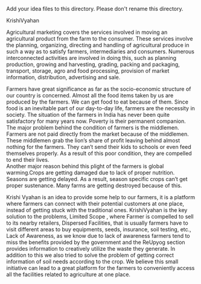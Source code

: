 Add your idea files to this directory. Please don't rename this directory.

KrishiVyahan

Agricultural marketing covers the services involved in moving an agricultural product from the farm to the consumer. These services involve the planning, organizing, directing and handling of agricultural produce in such a way as to satisfy farmers, intermediaries and consumers. Numerous interconnected activities are involved in doing this, such as planning production, growing and harvesting, grading, packing and packaging, transport, storage, agro and food processing, provision of market information, distribution, advertising and sale.

Farmers have great significance as far as the socio-economic structure of our country is concerned. Almost all the food items taken by us are produced by the farmers. We can get food to eat because of them. Since food is an inevitable part of our day-to-day life, farmers are the necessity in society. 
The situation of the farmers in India has never been quite satisfactory for many years now. Poverty is their permanent companion. The major problem behind the condition of farmers is the middlemen. Farmers are not paid directly from the market because of the middlemen. These middlemen grab the lion’s share of profit leaving behind almost nothing for the farmers. They can’t send their kids to schools or even feed themselves properly. As a result of this poor condition, they are compelled to end their lives.  
Another major reason behind this plight of the farmers is global warming.Crops are getting damaged due to lack of proper nutrition. Seasons are getting delayed. As a result, season specific crops can’t get proper sustenance. Many farms are getting destroyed because of this.

Krishi Vyahan is an idea to provide some help to our farmers, it is a platform where farmers can connect with their potential customers at one place, instead of getting stuck with the traditional ones. KrishiVyahan is the key solution to the problems, Limited Scope , where Farmer is compelled to sell to its nearby retailers, Dispersed Facilities, that is usually farmers have to visit different areas to buy equipments, seeds, insurance, soil testing, etc., Lack of Awareness, as we know due to lack of awareness farmers tend to miss the benefits provided by the government and the ReUpyog section provides information to creatively utilize the waste they generate.
In addition to this we also tried to solve the problem of getting correct information of soil needs according to the crop.
We believe this small initiative can lead to a great platform for the farmers to conveniently access all the facilities related to agriculture at one place.


